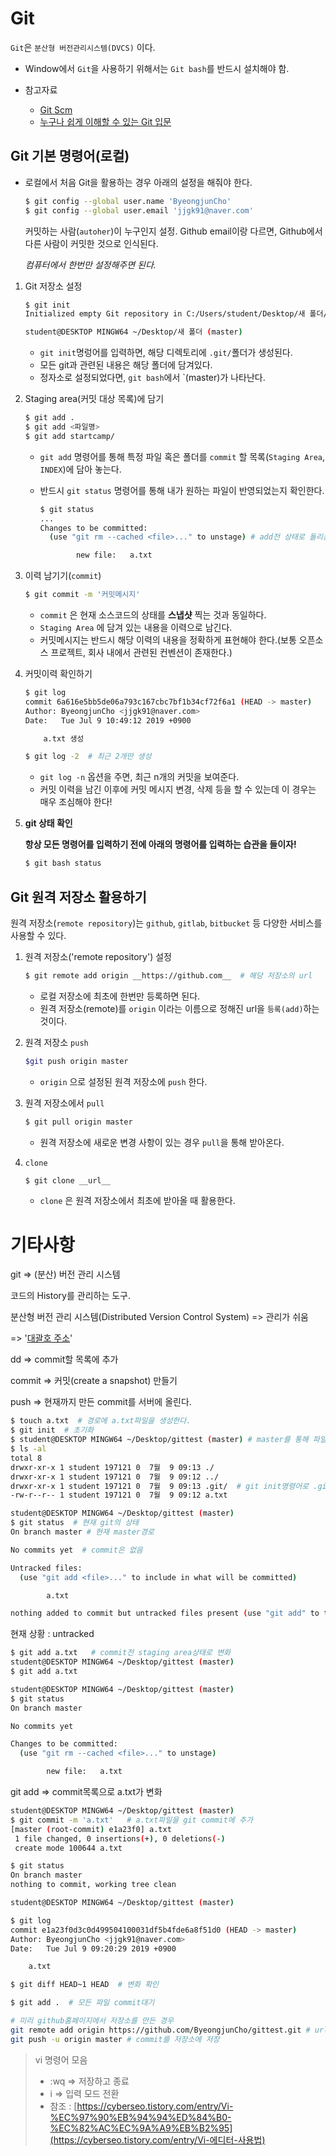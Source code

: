 # Git

`Git`은 `분산형 버전관리시스템(DVCS)` 이다.

* Window에서 `Git`을 사용하기 위해서는 `Git bash`를 반드시 설치해야 함.

* 참고자료
  * [Git Scm](https://git-scm.com/book/ko/v2)
  * [누구나 쉽게 이해할 수 있는 Git 입문](https://backlog.com/git-tutorial/kr/intro/intro1_1.html)

## Git 기본 명령어(로컬)

* 로컬에서 처음 Git을 활용하는 경우 아래의 설정을 해줘야 한다.

  ```bash
  $ git config --global user.name 'ByeongjunCho'
  $ git config --global user.email 'jjgk91@naver.com'
  ```

  커밋하는 사람(`autoher`)이 누구인지 설정. Github email이랑 다르면, Github에서 다른 사람이 커밋한 것으로 인식된다.

  *컴퓨터에서 한번만 설정해주면 된다.*

1. Git 저장소 설정

   ```bash
   $ git init
   Initialized empty Git repository in C:/Users/student/Desktop/새 폴더/.git/
   
   student@DESKTOP MINGW64 ~/Desktop/새 폴더 (master)
   
   ```

   * `git init`명렁어를 입력하면, 해당 디렉토리에 `.git/`폴더가 생성된다.
   * 모든 git과 관련된 내용은 해당 폴더에 담겨있다.
   * 정자소로 설정되었다면, `git bash`에서 `(master)가 나타난다.

2. Staging area(커밋 대상 목록)에 담기

   ```bash
   $ git add .
   $ git add <파일명>
   $ git add startcamp/
   ```

   * `git add` 명령어를 통해 특정 파일 혹은 폴더를 `commit` 할 목록(`Staging Area`, `INDEX`)에 담아 놓는다.

   * 반드시 `git status` 명령어를 통해 내가 원하는 파일이 반영되었는지 확인한다.

     ```bash
     $ git status
     ...
     Changes to be committed:
       (use "git rm --cached <file>..." to unstage) # add전 상태로 돌리는 명령어
     
             new file:   a.txt
     ```

3. 이력 남기기(`commit`)

   ```bash
   $ git commit -m '커밋메시지'
   ```

   * `commit` 은 현재 소스코드의 상태를 **스냅샷** 찍는 것과 동일하다.
   * `Staging Area` 에 담겨 있는 내용을 이력으로 남긴다.
   * 커밋메시지는 반드시 해당 이력의 내용을 정확하게 표현해야 한다.(보통 오픈소스 프로젝트, 회사 내에서 관련된 컨벤션이 존재한다.)

4. 커밋이력 확인하기

   ```bash
   $ git log
   commit 6a616e5bb5de06a793c167cbc7bf1b34cf72f6a1 (HEAD -> master)
   Author: ByeongjunCho <jjgk91@naver.com>
   Date:   Tue Jul 9 10:49:12 2019 +0900
   
       a.txt 생성
   
   $ git log -2  # 최근 2개만 생성
   ```

   * `git log -n` 옵션을 주면, 최근 n개의 커밋을 보여준다.
   * 커밋 이력을 남긴 이후에 커밋 메시지 변경, 삭제 등을 할 수 있는데 이 경우는 매우 조심해야 한다!

5. **git 상태 확인**

   **항상 모든 명령어를 입력하기 전에 아래의 명령어를 입력하는 습관을 들이자!**

   ```bash
   $ git bash status
   ```





## Git 원격 저장소 활용하기

원격 저장소(`remote repository`)는 `github`, `gitlab`, `bitbucket` 등 다양한 서비스를 사용할 수 있다.

1. 원격 저장소('remote repository') 설정

   ```bash
   $ git remote add origin __https://github.com__  # 해당 저장소의 url
   ```

   * 로컬 저장소에 최초에 한번만 등록하면 된다.
   * 원격 저장소(remote)를 `origin` 이라는 이름으로 정해진 url을 `등록(add)`하는 것이다.

2. 원격 저장소 `push`

   ```bash
   $git push origin master
   ```

   * `origin` 으로 설정된 원격 저장소에 `push` 한다.

3. 원격 저장소에서 `pull`

   ```bash
   $ git pull origin master
   ```

   * 원격 저장소에 새로운 변경 사항이 있는 경우 `pull`을 통해 받아온다.

4. `clone`

   ```bash
   $ git clone __url__
   ```

   * `clone` 은 원격 저장소에서 최초에 받아올 때 활용한다.









# 기타사항

git => (분산) 버전 관리 시스템

코드의 History를 관리하는 도구. 

분산형 버전 관리 시스템(Distributed Version Control System) => 관리가 쉬움

=> '[대괄호 주소]()'

dd => commit할 목록에 추가

commit => 커밋(create a snapshot) 만들기

push => 현재까지 만든 commit를 서버에 올린다.



``` bash
$ touch a.txt  # 경로에 a.txt파일을 생성한다.
$ git init  # 초기화
$ student@DESKTOP MINGW64 ~/Desktop/gittest (master) # master를 통해 파일 관리
$ ls -al
total 8
drwxr-xr-x 1 student 197121 0  7월  9 09:13 ./
drwxr-xr-x 1 student 197121 0  7월  9 09:12 ../
drwxr-xr-x 1 student 197121 0  7월  9 09:13 .git/  # git init명령어로 .git폴더 생성
-rw-r--r-- 1 student 197121 0  7월  9 09:12 a.txt
```

```bash
student@DESKTOP MINGW64 ~/Desktop/gittest (master)
$ git status  # 현재 git의 상태
On branch master # 현재 master경로

No commits yet  # commit은 없음

Untracked files:
  (use "git add <file>..." to include in what will be committed) 

        a.txt

nothing added to commit but untracked files present (use "git add" to track)
```

현재 상황 : untracked

```bash
$ git add a.txt   # commit전 staging area상태로 변화
student@DESKTOP MINGW64 ~/Desktop/gittest (master)
$ git add a.txt

student@DESKTOP MINGW64 ~/Desktop/gittest (master)
$ git status
On branch master

No commits yet

Changes to be committed:
  (use "git rm --cached <file>..." to unstage)

        new file:   a.txt
```

 git add => commit목록으로 a.txt가 변화

```bash
student@DESKTOP MINGW64 ~/Desktop/gittest (master)
$ git commit -m 'a.txt'   # a.txt파일을 git commit에 추가
[master (root-commit) e1a23f0] a.txt
 1 file changed, 0 insertions(+), 0 deletions(-)
 create mode 100644 a.txt

$ git status
On branch master
nothing to commit, working tree clean

student@DESKTOP MINGW64 ~/Desktop/gittest (master)

$ git log
commit e1a23f0d3c0d499504100031df5b4fde6a8f51d0 (HEAD -> master)
Author: ByeongjunCho <jjgk91@naver.com>
Date:   Tue Jul 9 09:20:29 2019 +0900

    a.txt

$ git diff HEAD~1 HEAD  # 변화 확인

$ git add .  # 모든 파일 commit대기

```

```bash
# 미리 github홈페이지에서 저장소를 만든 경우
git remote add origin https://github.com/ByeongjunCho/gittest.git # url주소
git push -u origin master # commit를 저장소에 저장
```





> vi 명령어 모음
>
> * :wq => 저장하고 종료
> * i => 입력 모드 전환
> * 참조 : [https://cyberseo.tistory.com/entry/Vi-%EC%97%90%EB%94%94%ED%84%B0-%EC%82%AC%EC%9A%A9%EB%B2%95](https://cyberseo.tistory.com/entry/Vi-에디터-사용법)

